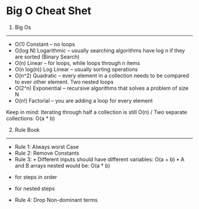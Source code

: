 Big O Cheat Shet
====
1) Big Os
----
- O(1) Constant – no loops
- O(log N) Logarithmic – usually searching algorithms have log n if they are sorted (Binary Search)
- O(n) Linear – for loops, while loops through n items
- O(n log(n)) Log Linear – usually sorting operations
- O(n^2) Quadratic – every element in a collection needs to be compared to ever other element. Two
nested loops
- O(2^n) Exponential – recursive algorithms that solves a problem of size N
- O(n!) Factorial – you are adding a loop for every element

Keep in mind: Iterating through half a collection is still O(n) / Two separate collections: O(a * b)

2) Rule Book
----
- Rule 1: Always worst Case
- Rule 2: Remove Constants
- Rule 3:
  • Different inputs should have different variables: O(a + b)
  • A and B arrays nested would be: O(a * b)
+ for steps in order
* for nested steps
- Rule 4: Drop Non-dominant terms

